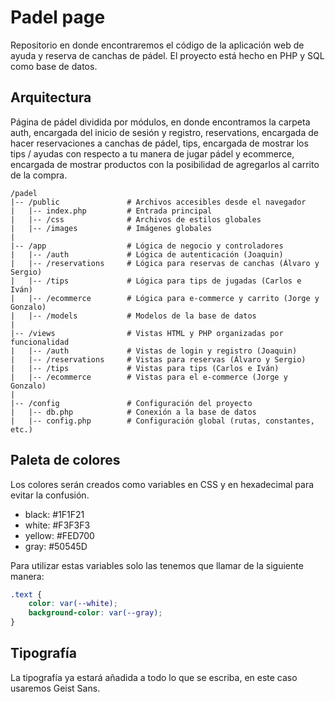# Padel page

Repositorio en donde encontraremos el código de la aplicación web de ayuda y reserva de canchas de pádel. El proyecto está hecho en PHP y SQL como base de datos.

## Arquitectura

Página de pádel dividida por módulos, en donde encontramos la carpeta auth, encargada del inicio de sesión y registro, reservations, encargada de hacer reservaciones
a canchas de pádel, tips, encargada de mostrar los tips / ayudas con respecto a tu manera de jugar pádel y ecommerce, encargada de mostrar productos con la posibilidad de agregarlos al carrito de la compra.

```
/padel
|-- /public               # Archivos accesibles desde el navegador
|   |-- index.php         # Entrada principal
|   |-- /css              # Archivos de estilos globales
|   |-- /images           # Imágenes globales
|
|-- /app                  # Lógica de negocio y controladores
|   |-- /auth             # Lógica de autenticación (Joaquin)
|   |-- /reservations     # Lógica para reservas de canchas (Álvaro y Sergio)
|   |-- /tips             # Lógica para tips de jugadas (Carlos e Iván)
|   |-- /ecommerce        # Lógica para e-commerce y carrito (Jorge y Gonzalo)
|   |-- /models           # Modelos de la base de datos
|
|-- /views                # Vistas HTML y PHP organizadas por funcionalidad
|   |-- /auth             # Vistas de login y registro (Joaquin)
|   |-- /reservations     # Vistas para reservas (Álvaro y Sergio)
|   |-- /tips             # Vistas para tips (Carlos e Iván)
|   |-- /ecommerce        # Vistas para el e-commerce (Jorge y Gonzalo)
|
|-- /config               # Configuración del proyecto
|   |-- db.php            # Conexión a la base de datos
|   |-- config.php        # Configuración global (rutas, constantes, etc.)
```

## Paleta de colores

Los colores serán creados como variables en CSS y en hexadecimal para evitar la confusión.

- black: #1F1F21
- white: #F3F3F3
- yellow: #FED700
- gray: #50545D

Para utilizar estas variables solo las tenemos que llamar de la siguiente manera:

```css
.text {
    color: var(--white);
    background-color: var(--gray);
}
```

## Tipografía

La tipografía ya estará añadida a todo lo que se escriba, en este caso usaremos Geist Sans.
